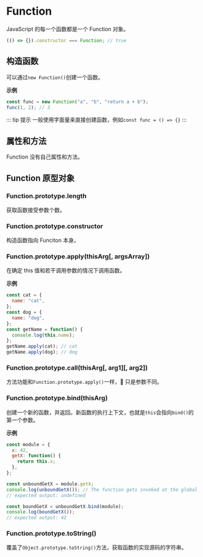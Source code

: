 # Function

JavaScript 的每一个函数都是一个 Function 对象。

```javascript
(() => {}).constructor === Function; // true
```

## 构造函数

可以通过`new Function()`创建一个函数。

**示例**

```javascript
const func = new Function("a", "b", "return a + b");
func(1, 2); // 3
```

::: tip 提示
一般使用字面量来直接创建函数，例如`const func = () => {}`
:::

## 属性和方法

Function 没有自己属性和方法。

## Function 原型对象

### Function.prototype.length

获取函数接受参数个数。

### Function.prototype.constructor

构造函数指向 Funciton 本身。

### Function.prototype.apply(thisArg[, argsArray])

在确定 this 值和若干调用参数的情况下调用函数。

**示例**

```javascript
const cat = {
  name: "cat",
};
const dog = {
  name: "dog",
};
const getName = function() {
  console.log(this.name);
};
getName.apply(cat); // cat
getName.apply(dog); // dog
```

### Function.prototype.call(thisArg[, arg1][, arg2])

方法功能和`Function.prototype.apply()`一样， 只是参数不同。

### Function.prototype.bind(thisArg)

创建一个新的函数，并返回。新函数的执行上下文，也就是`this`会指向`bind()`的第一个参数。

**示例**

```javascript
const module = {
  x: 42,
  getX: function() {
    return this.x;
  },
};

const unboundGetX = module.getX;
console.log(unboundGetX()); // The function gets invoked at the global scope
// expected output: undefined

const boundGetX = unboundGetX.bind(module);
console.log(boundGetX());
// expected output: 42
```

### Function.prototype.toString()

覆盖了`Object.prototype.toString()`方法，获取函数的实现源码的字符串。
